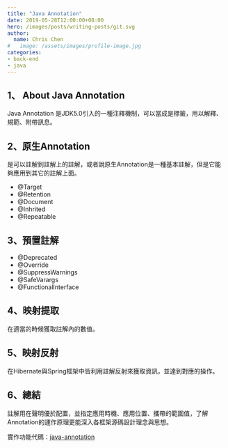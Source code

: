 ```yaml
---
title: "Java Annotation"
date: 2019-05-28T12:00:00+08:00
hero: /images/posts/writing-posts/git.svg
author:
  name: Chris Chen
#   image: /assets/images/profile-image.jpg
categories:
- back-end
- java
---
```


## 1、 About Java Annotation

Java Annotation 是JDK5.0引入的一種注釋機制，可以當成是標籤，用以解釋、規範、附帶訊息。

## 2、原生Annotation

是可以註解到註解上的註解，或者說原生Annotation是一種基本註解，但是它能夠應用到其它的註解上面。

- @Target
- @Retention
- @Document
- @Inhrited
- @Repeatable

## 3、預置註解

- @Deprecated
- @Override
- @SuppressWarnings
- @SafeVarargs
- @FunctionalInterface

## 4、映射提取

在適當的時候獲取註解內的數值。

## 5、映射反射

在Hibernate與Spring框架中皆利用註解反射來獲取資訊，並達到對應的操作。

## 6、總結

註解用在聲明優於配置，並指定應用時機、應用位置、攜帶的範圍值，了解Annotation的運作原理更能深入各框架源碼設計理念與思想。

實作功能代碼：[java-annotation](<https://github.com/kyocoolcool/java-tutorial/tree/master/java-annotation>)
